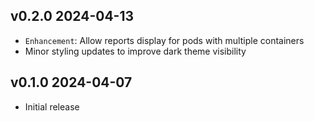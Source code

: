 ## v0.2.0 2024-04-13
- `Enhancement`: Allow reports display for pods with multiple containers
- Minor styling updates to improve dark theme visibility

## v0.1.0 2024-04-07
- Initial release